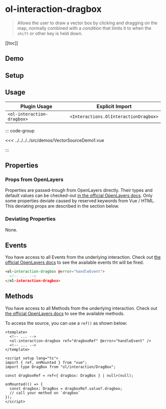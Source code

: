 # ol-interaction-dragbox

> Allows the user to draw a vector box by clicking and dragging on the map,
> normally combined with a _condition_ that limits it to when the `shift` or other key is held down.

[[toc]]

## Demo

<script setup lang="ts">
import VectorSourceDemo1 from "@demos/VectorSourceDemo1.vue"
</script>

<ClientOnly>
<VectorSourceDemo1/>
</ClientOnly>

## Setup

<!--@include: ../../interactions.plugin.md-->

## Usage

| Plugin Usage               |            Explicit Import            |
| -------------------------- | :-----------------------------------: |
| `<ol-interaction-dragbox>` | `<Interactions.OlInteractionDragbox>` |

::: code-group

<<< ../../../../src/demos/VectorSourceDemo1.vue

:::

## Properties

### Props from OpenLayers

Properties are passed-trough from OpenLayers directly.
Their types and default values can be checked-out [in the official OpenLayers docs](https://openlayers.org/en/latest/apidoc/module-ol_interaction_DragBox-DragBox.html).
Only some properties deviate caused by reserved keywords from Vue / HTML.
This deviating props are described in the section below.

### Deviating Properties

None.

## Events

You have access to all Events from the underlying interaction.
Check out [the official OpenLayers docs](https://openlayers.org/en/latest/apidoc/module-ol_interaction_DragBox-DragBox.html) to see the available events tht will be fired.

```html
<ol-interaction-dragbox @error="handleEvent">
  <!-- ... -->
</ol-interaction-dragbox>
```

## Methods

You have access to all Methods from the underlying interaction.
Check out [the official OpenLayers docs](https://openlayers.org/en/latest/apidoc/module-ol_interaction_DragBox-DragBox.html) to see the available methods.

To access the source, you can use a `ref()` as shown below:

```vue
<template>
  <!-- ... -->
  <ol-interaction-dragbox ref="dragboxRef" @error="handleEvent" />
  <!-- ... -->
</template>

<script setup lang="ts">
import { ref, onMounted } from "vue";
import type DragBox from "ol/interaction/DragBox";

const dragboxRef = ref<{ dragbox: DragBox } | null>(null);

onMounted(() => {
  const dragbox: DragBox = dragboxRef.value?.dragbox;
  // call your method on `dragbox`
});
</script>
```
